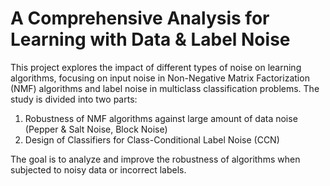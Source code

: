 # A Comprehensive Analysis for Learning with Data & Label Noise
This project explores the impact of different types of noise on learning algorithms, focusing on input noise in Non-Negative Matrix Factorization (NMF) algorithms and label noise in multiclass classification problems. The study is divided into two parts:

1. Robustness of NMF algorithms against large amount of data noise (Pepper & Salt Noise, Block Noise)
2. Design of Classifiers for Class-Conditional Label Noise (CCN)

The goal is to analyze and improve the robustness of algorithms when subjected to noisy data or incorrect labels.




